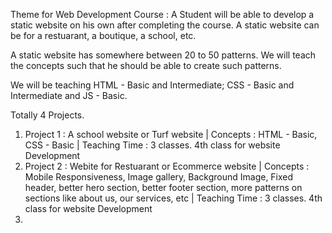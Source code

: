 Theme for Web Development Course : A Student will be able to develop a static website on his own after completing the course. A static website can be for a restuarant, a boutique, a school, etc.

A static website has somewhere between 20 to 50 patterns. We will teach the concepts such that he should be able to create such patterns.

We will be teaching HTML - Basic and Intermediate; CSS - Basic and Intermediate and JS - Basic.

Totally 4 Projects.

1. Project 1 : A school website or Turf website | Concepts : HTML - Basic, CSS - Basic | Teaching Time : 3 classes. 4th class for website Development
2. Project 2 : Webite for Restuarant or Ecommerce website | Concepts : Mobile Responsiveness, Image gallery, Background Image, Fixed header, better hero section, better footer section, more patterns on sections like about us, our services, etc | Teaching Time : 3 classes. 4th class for website Development
3. 
